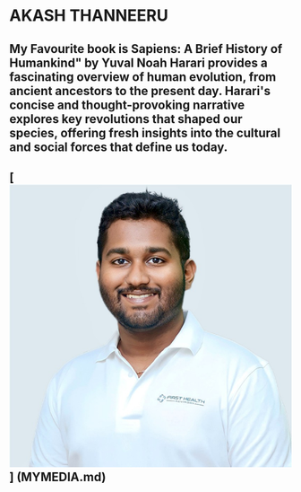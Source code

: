 # AKASH THANNEERU
My Favourite book is Sapiens: A Brief History of Humankind" by Yuval Noah Harari provides a fascinating overview of human evolution, from ancient ancestors to the present day. Harari's concise and thought-provoking narrative explores key revolutions that shaped our species, offering fresh insights into the cultural and social forces that define us today.
---
[![My image link](AKASH_IMAGE.jpg)] (MYMEDIA.md)
---